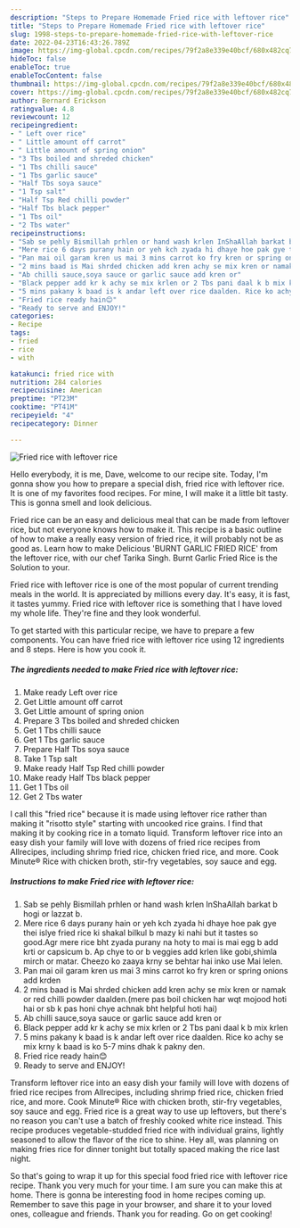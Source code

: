 ```yaml
---
description: "Steps to Prepare Homemade Fried rice with leftover rice"
title: "Steps to Prepare Homemade Fried rice with leftover rice"
slug: 1998-steps-to-prepare-homemade-fried-rice-with-leftover-rice
date: 2022-04-23T16:43:26.789Z
image: https://img-global.cpcdn.com/recipes/79f2a8e339e40bcf/680x482cq70/fried-rice-with-leftover-rice-recipe-main-photo.jpg
hideToc: false
enableToc: true
enableTocContent: false
thumbnail: https://img-global.cpcdn.com/recipes/79f2a8e339e40bcf/680x482cq70/fried-rice-with-leftover-rice-recipe-main-photo.jpg
cover: https://img-global.cpcdn.com/recipes/79f2a8e339e40bcf/680x482cq70/fried-rice-with-leftover-rice-recipe-main-photo.jpg
author: Bernard Erickson
ratingvalue: 4.8
reviewcount: 12
recipeingredient:
- " Left over rice"
- " Little amount off carrot"
- " Little amount of spring onion"
- "3 Tbs boiled and shreded chicken"
- "1 Tbs chilli sauce"
- "1 Tbs garlic sauce"
- "Half Tbs soya sauce"
- "1 Tsp salt"
- "Half Tsp Red chilli powder"
- "Half Tbs black pepper"
- "1 Tbs oil"
- "2 Tbs water"
recipeinstructions:
- "Sab se pehly Bismillah prhlen or hand wash krlen InShaAllah barkat b hogi or lazzat b."
- "Mere rice 6 days purany hain or yeh kch zyada hi dhaye hoe pak gye thei islye fried rice ki shakal bilkul b mazy ki nahi but it tastes so good.Agr mere rice bht zyada purany na hoty to mai is mai egg b add krti or capsicum b. Ap chye to or b veggies add krlen like gobi,shimla mirch or matar. Cheezo ko zaaya krny se behtar hai inko use Mai lelen."
- "Pan mai oil garam kren us mai 3 mins carrot ko fry kren or spring onions add krden"
- "2 mins baad is Mai shrded chicken add kren achy se mix kren or namak or red chilli powder daalden.(mere pas boil chicken har wqt mojood hoti hai or sb k pas honi chye achnak bht helpful hoti hai)"
- "Ab chilli sauce,soya sauce or garlic sauce add kren or"
- "Black pepper add kr k achy se mix krlen or 2 Tbs pani daal k b mix krlen"
- "5 mins pakany k baad is k andar left over rice daalden. Rice ko achy se mix krny k baad is ko 5-7 mins dhak k pakny den."
- "Fried rice ready hain😊"
- "Ready to serve and ENJOY!"
categories:
- Recipe
tags:
- fried
- rice
- with

katakunci: fried rice with 
nutrition: 284 calories
recipecuisine: American
preptime: "PT23M"
cooktime: "PT41M"
recipeyield: "4"
recipecategory: Dinner

---
```



![Fried rice with leftover rice](https://img-global.cpcdn.com/recipes/79f2a8e339e40bcf/680x482cq70/fried-rice-with-leftover-rice-recipe-main-photo.jpg)

Hello everybody, it is me, Dave, welcome to our recipe site. Today, I'm gonna show you how to prepare a special dish, fried rice with leftover rice. It is one of my favorites food recipes. For mine, I will make it a little bit tasty. This is gonna smell and look delicious.

Fried rice can be an easy and delicious meal that can be made from leftover rice, but not everyone knows how to make it. This recipe is a basic outline of how to make a really easy version of fried rice, it will probably not be as good as. Learn how to make Delicious &#39;BURNT GARLIC FRIED RICE&#39; from the leftover rice, with our chef Tarika Singh. Burnt Garlic Fried Rice is the Solution to your.

Fried rice with leftover rice is one of the most popular of current trending meals in the world. It is appreciated by millions every day. It's easy, it is fast, it tastes yummy. Fried rice with leftover rice is something that I have loved my whole life. They're fine and they look wonderful.


To get started with this particular recipe, we have to prepare a few components. You can have fried rice with leftover rice using 12 ingredients and 8 steps. Here is how you cook it.

<!--inarticleads1-->

##### The ingredients needed to make Fried rice with leftover rice:

1. Make ready  Left over rice
1. Get  Little amount off carrot
1. Get  Little amount of spring onion
1. Prepare 3 Tbs boiled and shreded chicken
1. Get 1 Tbs chilli sauce
1. Get 1 Tbs garlic sauce
1. Prepare Half Tbs soya sauce
1. Take 1 Tsp salt
1. Make ready Half Tsp Red chilli powder
1. Make ready Half Tbs black pepper
1. Get 1 Tbs oil
1. Get 2 Tbs water


I call this &#34;fried rice&#34; because it is made using leftover rice rather than making it &#34;risotto style&#34; starting with uncooked rice grains. I find that making it by cooking rice in a tomato liquid. Transform leftover rice into an easy dish your family will love with dozens of fried rice recipes from Allrecipes, including shrimp fried rice, chicken fried rice, and more. Cook Minute® Rice with chicken broth, stir-fry vegetables, soy sauce and egg. 

<!--inarticleads2-->

##### Instructions to make Fried rice with leftover rice:

1. Sab se pehly Bismillah prhlen or hand wash krlen InShaAllah barkat b hogi or lazzat b.
1. Mere rice 6 days purany hain or yeh kch zyada hi dhaye hoe pak gye thei islye fried rice ki shakal bilkul b mazy ki nahi but it tastes so good.Agr mere rice bht zyada purany na hoty to mai is mai egg b add krti or capsicum b. Ap chye to or b veggies add krlen like gobi,shimla mirch or matar. Cheezo ko zaaya krny se behtar hai inko use Mai lelen.
1. Pan mai oil garam kren us mai 3 mins carrot ko fry kren or spring onions add krden
1. 2 mins baad is Mai shrded chicken add kren achy se mix kren or namak or red chilli powder daalden.(mere pas boil chicken har wqt mojood hoti hai or sb k pas honi chye achnak bht helpful hoti hai)
1. Ab chilli sauce,soya sauce or garlic sauce add kren or
1. Black pepper add kr k achy se mix krlen or 2 Tbs pani daal k b mix krlen
1. 5 mins pakany k baad is k andar left over rice daalden. Rice ko achy se mix krny k baad is ko 5-7 mins dhak k pakny den.
1. Fried rice ready hain😊
1. Ready to serve and ENJOY!

Transform leftover rice into an easy dish your family will love with dozens of fried rice recipes from Allrecipes, including shrimp fried rice, chicken fried rice, and more. Cook Minute® Rice with chicken broth, stir-fry vegetables, soy sauce and egg. Fried rice is a great way to use up leftovers, but there&#39;s no reason you can&#39;t use a batch of freshly cooked white rice instead. This recipe produces vegetable-studded fried rice with individual grains, lightly seasoned to allow the flavor of the rice to shine. Hey all, was planning on making fries rice for dinner tonight but totally spaced making the rice last night. 

So that's going to wrap it up for this special food fried rice with leftover rice recipe. Thank you very much for your time. I am sure you can make this at home. There is gonna be interesting food in home recipes coming up. Remember to save this page in your browser, and share it to your loved ones, colleague and friends. Thank you for reading. Go on get cooking!
